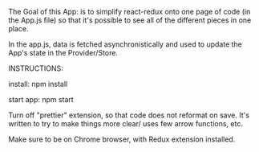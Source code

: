 The Goal of this App:
 is to simplify react-redux onto one page of code (in the App.js file) 
 so that it's possible to see all of the different pieces in one place.

 In the app.js, data is fetched asynchronistically and used to update the App's state in the Provider/Store.

INSTRUCTIONS:

install:
npm install

start app:
npm start

Turn off "prettier" extension, so that code does not reformat on save. 
It's written to try to make things more clear/ uses few arrow functions, etc.

Make sure to be on Chrome browser, with Redux extension installed.